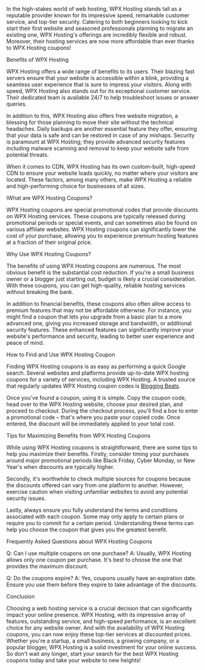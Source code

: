 In the high-stakes world of web hosting, WPX Hosting stands tall as a reputable provider known for its impressive speed, remarkable customer service, and top-tier security. Catering to both beginners looking to kick start their first website and seasoned professionals planning to migrate an existing one, WPX Hosting's offerings are incredibly flexible and robust. Moreover, their hosting services are now more affordable than ever thanks to WPX Hosting coupons!

Benefits of WPX Hosting

WPX Hosting offers a wide range of benefits to its users. Their blazing fast servers ensure that your website is accessible within a blink, providing a seamless user experience that is sure to impress your visitors. Along with speed, WPX Hosting also stands out for its exceptional customer service. Their dedicated team is available 24/7 to help troubleshoot issues or answer queries.

In addition to this, WPX Hosting also offers free website migration, a blessing for those planning to move their site without the technical headaches. Daily backups are another essential feature they offer, ensuring that your data is safe and can be restored in case of any mishaps. Security is paramount at WPX Hosting; they provide advanced security features including malware scanning and removal to keep your website safe from potential threats.

When it comes to CDN, WPX Hosting has its own custom-built, high-speed CDN to ensure your website loads quickly, no matter where your visitors are located. These factors, among many others, make WPX Hosting a reliable and high-performing choice for businesses of all sizes.

IWhat are WPX Hosting Coupons?

WPX Hosting coupons are special promotional codes that provide discounts on WPX Hosting services. These coupons are typically released during promotional periods or special events, and can sometimes also be found on various affiliate websites. WPX Hosting coupons can significantly lower the cost of your purchase, allowing you to experience premium hosting features at a fraction of their original price.

Why Use WPX Hosting Coupons?

The benefits of using WPX Hosting coupons are numerous. The most obvious benefit is the substantial cost reduction. If you're a small business owner or a blogger just starting out, budget is likely a crucial consideration. With these coupons, you can get high-quality, reliable hosting services without breaking the bank.

In addition to financial benefits, these coupons also often allow access to premium features that may not be affordable otherwise. For instance, you might find a coupon that lets you upgrade from a basic plan to a more advanced one, giving you increased storage and bandwidth, or additional security features. These enhanced features can significantly improve your website's performance and security, leading to better user experience and peace of mind.

How to Find and Use WPX Hosting Coupon

Finding WPX Hosting coupons is as easy as performing a quick Google search. Several websites and platforms provide up-to-date WPX hosting coupons for a variety of services, including WPX Hosting. A trusted source that regularly updates WPX Hosting coupon codes is <a href="https://bloggingbeats.com/wpx-hosting-coupon-code/">Blogging Beats</a>.

Once you've found a coupon, using it is simple. Copy the coupon code, head over to the WPX Hosting website, choose your desired plan, and proceed to checkout. During the checkout process, you'll find a box to enter a promotional code – that's where you paste your copied code. Once entered, the discount will be immediately applied to your total cost.

Tips for Maximizing Benefits from WPX Hosting Coupons

While using WPX Hosting coupons is straightforward, there are some tips to help you maximize their benefits. Firstly, consider timing your purchases around major promotional periods like Black Friday, Cyber Monday, or New Year's when discounts are typically higher.

Secondly, it's worthwhile to check multiple sources for coupons because the discounts offered can vary from one platform to another. However, exercise caution when visiting unfamiliar websites to avoid any potential security issues.

Lastly, always ensure you fully understand the terms and conditions associated with each coupon. Some may only apply to certain plans or require you to commit for a certain period. Understanding these terms can help you choose the coupon that gives you the greatest benefit.

Frequently Asked Questions about WPX Hosting Coupons

Q: Can I use multiple coupons on one purchase?
A: Usually, WPX Hosting allows only one coupon per purchase. It's best to choose the one that provides the maximum discount.

Q: Do the coupons expire?
A: Yes, coupons usually have an expiration date. Ensure you use them before they expire to take advantage of the discounts.

Conclusion

Choosing a web hosting service is a crucial decision that can significantly impact your online presence. WPX Hosting, with its impressive array of features, outstanding service, and high-speed performance, is an excellent choice for any website owner. And with the availability of WPX Hosting coupons, you can now enjoy these top-tier services at discounted prices. Whether you're a startup, a small business, a growing company, or a popular blogger, WPX Hosting is a solid investment for your online success. So don't wait any longer, start your search for the best WPX Hosting coupons today and take your website to new heights!
